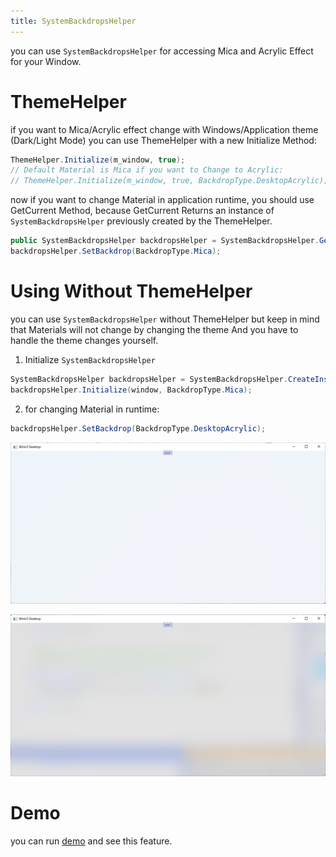 ```yaml
---
title: SystemBackdropsHelper
---
```


you can use `SystemBackdropsHelper` for accessing Mica and Acrylic Effect for your Window.

# ThemeHelper

if you want to Mica/Acrylic effect change with Windows/Application theme (Dark/Light Mode) you can use ThemeHelper with a new Initialize Method:

```cs
ThemeHelper.Initialize(m_window, true);
// Default Material is Mica if you want to Change to Acrylic:
// ThemeHelper.Initialize(m_window, true, BackdropType.DesktopAcrylic);
```

now if you want to change Material in application runtime, you should use GetCurrent Method, because GetCurrent Returns an instance of `SystemBackdropsHelper` previously created by the ThemeHelper.

```cs
public SystemBackdropsHelper backdropsHelper = SystemBackdropsHelper.GetCurrent();
backdropsHelper.SetBackdrop(BackdropType.Mica);
```

# Using Without ThemeHelper
you can use `SystemBackdropsHelper` without ThemeHelper but keep in mind that Materials will not change by changing the theme And you have to handle the theme changes yourself.

1. Initialize `SystemBackdropsHelper`

```cs
SystemBackdropsHelper backdropsHelper = SystemBackdropsHelper.CreateInstance();
backdropsHelper.Initialize(window, BackdropType.Mica);
```
2. for changing Material in runtime:

```cs
backdropsHelper.SetBackdrop(BackdropType.DesktopAcrylic);
```

![SettingsUI](https://raw.githubusercontent.com/ghost1372/Resources/main/SettingsUI/Samples/Mica.png)

![SettingsUI](https://raw.githubusercontent.com/ghost1372/Resources/main/SettingsUI/Samples/Acrylic.png)


# Demo
you can run [demo](https://github.com/ghost1372/SettingsUI) and see this feature.
